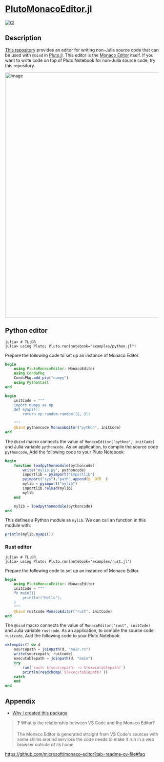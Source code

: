 # [PlutoMonacoEditor.jl](https://github.com/AtelierArith/PlutoMonacoEditor.jl)

[![CI](https://github.com/AtelierArith/PlutoMonacoEditor.jl/actions/workflows/CI.yml/badge.svg)](https://github.com/AtelierArith/PlutoMonacoEditor.jl/actions/workflows/CI.yml)

## Description

[This repository](https://github.com/AtelierArith/PlutoMonacoEditor.jl) provides an editor for writing non-Julia source code that can be used with `@bind` in [Pluto.jl](https://plutojl.org/). This editor is the [Monaco Editor](https://github.com/microsoft/monaco-editor) itself.
If you want to write code on top of Pluto Notebook for non-Julia source code, try this repository.

<img width="800" alt="image" src="https://github.com/user-attachments/assets/531961f8-228a-4fbb-9ea7-2c82c94810ac">

## Python editor

```julia-repl
julia> # TL;DR
julia> using Pluto; Pluto.run(notebook="examples/python.jl")
```

Prepare the following code to set up an instance of Monaco Editor.

```julia
begin
	using PlutoMonacoEditor: MonacoEditor
	using CondaPkg
	CondaPkg.add_pip("numpy")
	using PythonCall
end
```

```julia
begin
	initCode = """
	import numpy as np
	def myapi():
		return np.random.random((2, 3))

	"""
	@bind pythoncode MonacoEditor("python", initCode)
end
```

The `@bind` macro connects the value of `MonacoEditor("pythno", initCode)` and Julia variable `pythoncode`.
As an application, to compile the source code `pythoncode`, Add the following code to your Pluto Notebook:

```julia
begin
	function loadpythonmodule(pythoncode)
		write("mylib.py", pythoncode)
		importlib = pyimport("importlib")
		pyimport("sys")."path".append(@__DIR__)
		mylib = pyimport("mylib")
		importlib.reload(mylib)
		mylib
	end

	mylib = loadpythonmodule(pythoncode)
end
```

This defines a Python module as `mylib`. We can call an function in this module with:

```julia
println(mylib.myapi())
```

### Rust editor

```julia-repl
julia> # TL;DR
julia> using Pluto; Pluto.run(notebook="examples/rust.jl")
```

Prepare the following code to set up an instance of Monaco Editor.

```julia
begin
	using PlutoMonacoEditor: MonacoEditor
	initCode = """
	fn main(){
		println!("Hello");
	}
	"""
	@bind rustcode MonacoEditor("rust", initCode)
end
```

The `@bind` macro connects the value of `MonacoEditor("rust", initCode)` and Julia variable `rustcode`.
As an application, to compile the source code `rustcode`, Add the following code to your Pluto Notebook:

```julia
mktempdir() do d
	sourcepath = joinpath(d, "main.rs")
	write(sourcepath, rustcode)
	executablepath = joinpath(d, "main")
	try
		run(`rustc $(sourcepath) -o $(executablepath)`)
		println(readchomp(`$(executablepath)`))
	catch
	end
end
```

## Appendix

- [Why I created this package](https://htmlview.glitch.me/?https://gist.github.com/terasakisatoshi/d2e7397a1e88a4f0cb6dad41b20a7d09)

> ❓ What is the relationship between VS Code and the Monaco Editor?
>
>The Monaco Editor is generated straight from VS Code's sources with some shims around services the code needs to make it run in a web browser outside of its home.

https://github.com/microsoft/monaco-editor?tab=readme-ov-file#faq
